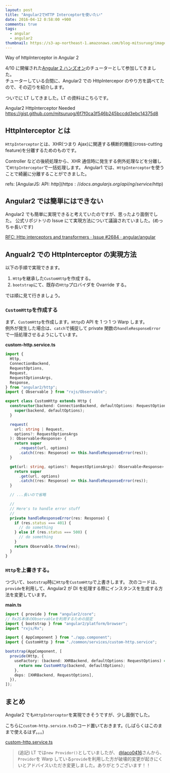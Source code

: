 ```yaml
---
layout: post
title: "Angular2でHTTP Interceptorを使いたい"
date: 2016-04-12 0:58:00 +900
comments: true
tags:
  - angular
  - angular2
thumbnail: https://s3-ap-northeast-1.amazonaws.com/blog-mitsuruog/images/2016/HTTP_Intercept.png
---
```


Way of httpInterceptor in Angular 2

4/10 に開催された[Angular 2 ハンズオン](http://connpass.com/event/28985/)のチューターとして参加してきました。  
チューターしている合間に、Angular2 での HttpIntercepor のやり方を調べてたので、その辺りを紹介します。

<!-- more -->

ついでに LT してきました。LT の資料はこちらです。

Angular2 HttpInterceptor Needed  
<https://gist.github.com/mitsuruog/6f7f0ca3f546b245bccdd3ebc14375d8>

## HttpInterceptor とは

`HttpInterceptor`とは、XHR(つまり Ajax)に関連する横断的機能(cross-cutting feature)を分離するためのものです。

Controller などの後続処理から、XHR 通信時に発生する例外処理などを分離して`HttpInterceptor`で一括処理します。
Angular1 では、`HttpInterceptor`を使うことで綺麗に分離することができました。

refs: [AngularJS: API: $http](https://docs.angularjs.org/api/ng/service/$http)

## Angular2 では簡単にはできない

Angular2 でも簡単に実現できると考えていたのですが、思ったより面倒でした。
公式リポジトリの Issue にて実現方法について議論されていました。(めっちゃ長いです)

[RFC: Http interceptors and transformers · Issue #2684 · angular/angular](https://github.com/angular/angular/issues/2684)

## Angualr2 での HttpInterceptor の実現方法

以下の手順で実現できます。

1. `Http`を継承した`CustomHttp`を作成する。
1. `bootstrap`にて、既存の`Http`プロバイダを Ovarride する。

では順に見て行きましょう。

### `CustomHttp`を作成する

まず、`CustomHttp`を作成します。`Http`の API を 1 つ 1 つ Warp します。  
例外が発生した場合は、`catch`で捕捉して private 関数の`handleResponseError`で一括処理させるようにしています。

**custom-http.service.ts**

```ts
import {
  Http,
  ConnectionBackend,
  RequestOptions,
  Request,
  RequestOptionsArgs,
  Response,
} from "angular2/http";
import { Observable } from "rxjs/Observable";

export class CustomHttp extends Http {
  constructor(backend: ConnectionBackend, defaultOptions: RequestOptions) {
    super(backend, defaultOptions);
  }

  request(
    url: string | Request,
    options?: RequestOptionsArgs
  ): Observable<Response> {
    return super
      .request(url, options)
      .catch((res: Response) => this.handleResponseError(res));
  }

  get(url: string, options?: RequestOptionsArgs): Observable<Response> {
    return super
      .get(url, options)
      .catch((res: Response) => this.handleResponseError(res));
  }

  // ...長いので省略

  //
  // Here's to handle error stuff
  //
  private handleResponseError(res: Response) {
    if (res.status === 401) {
      // do something
    } else if (res.status === 500) {
      // do something
    }
    return Observable.throw(res);
  }
}
```

### `Http`を上書きする。

つづいて、`bootstrap`時に`Http`を`CustomHttp`で上書きします。
次のコードは、`provide`を利用して、Angular2 が DI を処理する際にインスタンスを生成する方法を変更しています。

**main.ts**

```ts
import { provide } from "angular2/core";
// RxJS本体のObservableを利用するための設定
import { bootstrap } from "angular2/platform/browser";
import "rxjs/Rx";

import { AppComponent } from "./app.component";
import { CustomHttp } from "./common/services/custom-http.service";

bootstrap(AppComponent, [
  provide(Http, {
    useFactory: (backend: XHRBackend, defaultOptions: RequestOptions) => {
      return new CustomHttp(backend, defaultOptions);
    },
    deps: [XHRBackend, RequestOptions],
  }),
]);
```

## まとめ

Angular2 でも`HttpInterceptor`を実現できそうですが、少し面倒でした。

こちらに`custom-http.service.ts`のコード置いておきます。(しばらくはこのままで使えるはず。。。)

[custom-http.service.ts](https://gist.github.com/mitsuruog/6f7f0ca3f546b245bccdd3ebc14375d8#file-custom-http-service-ts)

> (追記)
> LT では`new Providor()`としていましたが、 [@laco0416](https://twitter.com/laco0416)さんから、
> `Providor`を Warp している`provide`を利用した方が破壊的変更が起きにくいとアドバイスいただき変更しました。ありがとうございます！！
